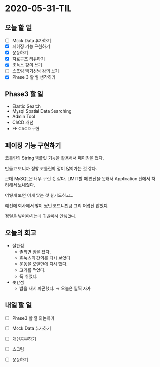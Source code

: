 # 2020-05-31-TIL

## 오늘 할 일

- [ ] Mock Data 추가하기
- [x] 페이징 기능 구현하기
- [x] 운동하기
- [x] 자료구조 리뷰하기
- [x] 호눅스 강의 보기
- [ ] 스프링 백기선님 강의 보기
- [x] Phase 3 할 일 생각하기

## Phase3 할 일

- Elastic Search
- Mysql Spatial Data Searching
- Admin Tool
- CI/CD 개선
- FE CI/CD 구현

## 페이징 기능 구현하기

코틀린의 String 템플릿 기능을 활용해서 페이징을 했다.

만들고 보니까 정말 코틀린이 정이 많이가는 것 같다.

근데 MySQL은 너무 구린 것 같다. LIMIT할 때 연산을 못해서 Application 단에서 처리해서 보내줬다.

어떻게 보면 이게 맞는 것 같기도하고...

예전에 회사에서 많이 짰던 코드니만큼 그리 어렵진 않았다.

정렬을 넣어야하는데 귀찮아서 안넣었다.

## 오늘의 회고

- 잘한점
  - 졸리면 잠을 잤다.
  - 호눅스의 강의를 다시 보았다.
  - 운동을 오랜만에 다시 했다.
  - 고기를 먹었다.
  - 푹 쉬었다.
- 못한점
  - 밤을 새서 피곤했다. ⇒ 오늘은 일찍 자자

## 내일 할 일

- [ ] Phase3 할 일 의논하기
- [ ] Mock Data 추가하기
- [ ] 개인공부하기
- [ ] 스크럼
- [ ] 운동하기

